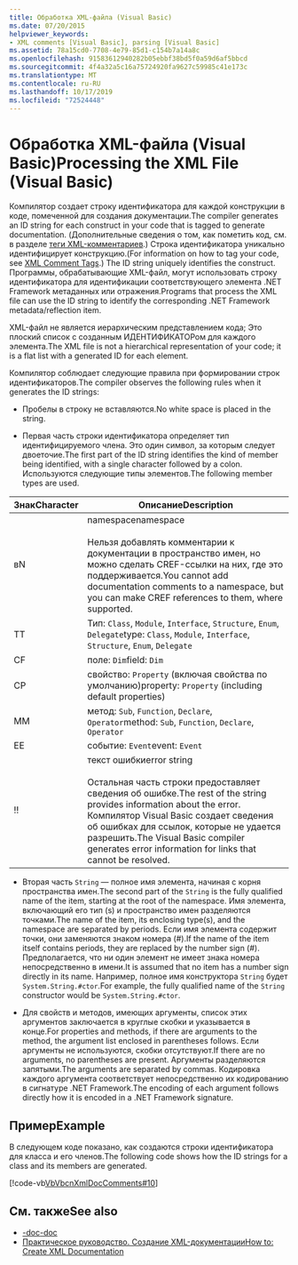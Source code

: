 ```yaml
---
title: Обработка XML-файла (Visual Basic)
ms.date: 07/20/2015
helpviewer_keywords:
- XML comments [Visual Basic], parsing [Visual Basic]
ms.assetid: 78a15cd0-7708-4e79-85d1-c154b7a14a8c
ms.openlocfilehash: 91583612940282b05ebbf38bd5f0a59d6af5bbcd
ms.sourcegitcommit: 4f4a32a5c16a75724920fa9627c59985c41e173c
ms.translationtype: MT
ms.contentlocale: ru-RU
ms.lasthandoff: 10/17/2019
ms.locfileid: "72524448"
---
```

# <a name="processing-the-xml-file-visual-basic"></a><span data-ttu-id="dd35c-102">Обработка XML-файла (Visual Basic)</span><span class="sxs-lookup"><span data-stu-id="dd35c-102">Processing the XML File (Visual Basic)</span></span>
<span data-ttu-id="dd35c-103">Компилятор создает строку идентификатора для каждой конструкции в коде, помеченной для создания документации.</span><span class="sxs-lookup"><span data-stu-id="dd35c-103">The compiler generates an ID string for each construct in your code that is tagged to generate documentation.</span></span> <span data-ttu-id="dd35c-104">(Дополнительные сведения о том, как пометить код, см. в разделе [теги XML-комментариев](../../../visual-basic/language-reference/xmldoc/index.md).) Строка идентификатора уникально идентифицирует конструкцию.</span><span class="sxs-lookup"><span data-stu-id="dd35c-104">(For information on how to tag your code, see [XML Comment Tags](../../../visual-basic/language-reference/xmldoc/index.md).) The ID string uniquely identifies the construct.</span></span> <span data-ttu-id="dd35c-105">Программы, обрабатывающие XML-файл, могут использовать строку идентификатора для идентификации соответствующего элемента .NET Framework метаданных или отражения.</span><span class="sxs-lookup"><span data-stu-id="dd35c-105">Programs that process the XML file can use the ID string to identify the corresponding .NET Framework metadata/reflection item.</span></span>  
  
 <span data-ttu-id="dd35c-106">XML-файл не является иерархическим представлением кода; Это плоский список с созданным ИДЕНТИФИКАТОРом для каждого элемента.</span><span class="sxs-lookup"><span data-stu-id="dd35c-106">The XML file is not a hierarchical representation of your code; it is a flat list with a generated ID for each element.</span></span>  
  
 <span data-ttu-id="dd35c-107">Компилятор соблюдает следующие правила при формировании строк идентификаторов.</span><span class="sxs-lookup"><span data-stu-id="dd35c-107">The compiler observes the following rules when it generates the ID strings:</span></span>  
  
- <span data-ttu-id="dd35c-108">Пробелы в строку не вставляются.</span><span class="sxs-lookup"><span data-stu-id="dd35c-108">No white space is placed in the string.</span></span>  
  
- <span data-ttu-id="dd35c-109">Первая часть строки идентификатора определяет тип идентифицируемого члена. Это один символ, за которым следует двоеточие.</span><span class="sxs-lookup"><span data-stu-id="dd35c-109">The first part of the ID string identifies the kind of member being identified, with a single character followed by a colon.</span></span> <span data-ttu-id="dd35c-110">Используются следующие типы элементов.</span><span class="sxs-lookup"><span data-stu-id="dd35c-110">The following member types are used.</span></span>  
  
|<span data-ttu-id="dd35c-111">Знак</span><span class="sxs-lookup"><span data-stu-id="dd35c-111">Character</span></span>|<span data-ttu-id="dd35c-112">Описание</span><span class="sxs-lookup"><span data-stu-id="dd35c-112">Description</span></span>|  
|---|---|  
|<span data-ttu-id="dd35c-113">в</span><span class="sxs-lookup"><span data-stu-id="dd35c-113">N</span></span>|<span data-ttu-id="dd35c-114">namespace</span><span class="sxs-lookup"><span data-stu-id="dd35c-114">namespace</span></span><br /><br /> <span data-ttu-id="dd35c-115">Нельзя добавлять комментарии к документации в пространство имен, но можно сделать CREF-ссылки на них, где это поддерживается.</span><span class="sxs-lookup"><span data-stu-id="dd35c-115">You cannot add documentation comments to a namespace, but you can make CREF references to them, where supported.</span></span>|  
|<span data-ttu-id="dd35c-116">T</span><span class="sxs-lookup"><span data-stu-id="dd35c-116">T</span></span>|<span data-ttu-id="dd35c-117">Тип: `Class`, `Module`, `Interface`, `Structure`, `Enum`, `Delegate`</span><span class="sxs-lookup"><span data-stu-id="dd35c-117">type: `Class`, `Module`, `Interface`, `Structure`, `Enum`, `Delegate`</span></span>|  
|<span data-ttu-id="dd35c-118">C</span><span class="sxs-lookup"><span data-stu-id="dd35c-118">F</span></span>|<span data-ttu-id="dd35c-119">поле: `Dim`</span><span class="sxs-lookup"><span data-stu-id="dd35c-119">field: `Dim`</span></span>|  
|<span data-ttu-id="dd35c-120">С</span><span class="sxs-lookup"><span data-stu-id="dd35c-120">P</span></span>|<span data-ttu-id="dd35c-121">свойство: `Property` (включая свойства по умолчанию)</span><span class="sxs-lookup"><span data-stu-id="dd35c-121">property: `Property` (including default properties)</span></span>|  
|<span data-ttu-id="dd35c-122">M</span><span class="sxs-lookup"><span data-stu-id="dd35c-122">M</span></span>|<span data-ttu-id="dd35c-123">метод: `Sub`, `Function`, `Declare`, `Operator`</span><span class="sxs-lookup"><span data-stu-id="dd35c-123">method: `Sub`, `Function`, `Declare`, `Operator`</span></span>|  
|<span data-ttu-id="dd35c-124">E</span><span class="sxs-lookup"><span data-stu-id="dd35c-124">E</span></span>|<span data-ttu-id="dd35c-125">событие: `Event`</span><span class="sxs-lookup"><span data-stu-id="dd35c-125">event: `Event`</span></span>|  
|<span data-ttu-id="dd35c-126">!</span><span class="sxs-lookup"><span data-stu-id="dd35c-126">!</span></span>|<span data-ttu-id="dd35c-127">текст ошибки</span><span class="sxs-lookup"><span data-stu-id="dd35c-127">error string</span></span><br /><br /> <span data-ttu-id="dd35c-128">Остальная часть строки предоставляет сведения об ошибке.</span><span class="sxs-lookup"><span data-stu-id="dd35c-128">The rest of the string provides information about the error.</span></span> <span data-ttu-id="dd35c-129">Компилятор Visual Basic создает сведения об ошибках для ссылок, которые не удается разрешить.</span><span class="sxs-lookup"><span data-stu-id="dd35c-129">The Visual Basic compiler generates error information for links that cannot be resolved.</span></span>|  
  
- <span data-ttu-id="dd35c-130">Вторая часть `String` — полное имя элемента, начиная с корня пространства имен.</span><span class="sxs-lookup"><span data-stu-id="dd35c-130">The second part of the `String` is the fully qualified name of the item, starting at the root of the namespace.</span></span> <span data-ttu-id="dd35c-131">Имя элемента, включающий его тип (s) и пространство имен разделяются точками.</span><span class="sxs-lookup"><span data-stu-id="dd35c-131">The name of the item, its enclosing type(s), and the namespace are separated by periods.</span></span> <span data-ttu-id="dd35c-132">Если имя элемента содержит точки, они заменяются знаком номера (#).</span><span class="sxs-lookup"><span data-stu-id="dd35c-132">If the name of the item itself contains periods, they are replaced by the number sign (#).</span></span> <span data-ttu-id="dd35c-133">Предполагается, что ни один элемент не имеет знака номера непосредственно в имени.</span><span class="sxs-lookup"><span data-stu-id="dd35c-133">It is assumed that no item has a number sign directly in its name.</span></span> <span data-ttu-id="dd35c-134">Например, полное имя конструктора `String` будет `System.String.#ctor`.</span><span class="sxs-lookup"><span data-stu-id="dd35c-134">For example, the fully qualified name of the `String` constructor would be `System.String.#ctor`.</span></span>  
  
- <span data-ttu-id="dd35c-135">Для свойств и методов, имеющих аргументы, список этих аргументов заключается в круглые скобки и указывается в конце.</span><span class="sxs-lookup"><span data-stu-id="dd35c-135">For properties and methods, if there are arguments to the method, the argument list enclosed in parentheses follows.</span></span> <span data-ttu-id="dd35c-136">Если аргументы не используются, скобки отсутствуют.</span><span class="sxs-lookup"><span data-stu-id="dd35c-136">If there are no arguments, no parentheses are present.</span></span> <span data-ttu-id="dd35c-137">Аргументы разделяются запятыми.</span><span class="sxs-lookup"><span data-stu-id="dd35c-137">The arguments are separated by commas.</span></span> <span data-ttu-id="dd35c-138">Кодировка каждого аргумента соответствует непосредственно их кодированию в сигнатуре .NET Framework.</span><span class="sxs-lookup"><span data-stu-id="dd35c-138">The encoding of each argument follows directly how it is encoded in a .NET Framework signature.</span></span>  
  
## <a name="example"></a><span data-ttu-id="dd35c-139">Пример</span><span class="sxs-lookup"><span data-stu-id="dd35c-139">Example</span></span>  
 <span data-ttu-id="dd35c-140">В следующем коде показано, как создаются строки идентификатора для класса и его членов.</span><span class="sxs-lookup"><span data-stu-id="dd35c-140">The following code shows how the ID strings for a class and its members are generated.</span></span>  
  
 [!code-vb[VbVbcnXmlDocComments#10](~/samples/snippets/visualbasic/VS_Snippets_VBCSharp/VbVbcnXmlDocComments/VB/Class1.vb#10)]  
  
## <a name="see-also"></a><span data-ttu-id="dd35c-141">См. также</span><span class="sxs-lookup"><span data-stu-id="dd35c-141">See also</span></span>

- [<span data-ttu-id="dd35c-142">-doc</span><span class="sxs-lookup"><span data-stu-id="dd35c-142">-doc</span></span>](../../../visual-basic/reference/command-line-compiler/doc.md)
- [<span data-ttu-id="dd35c-143">Практическое руководство. Создание XML-документации</span><span class="sxs-lookup"><span data-stu-id="dd35c-143">How to: Create XML Documentation</span></span>](../../../visual-basic/programming-guide/program-structure/how-to-create-xml-documentation.md)
